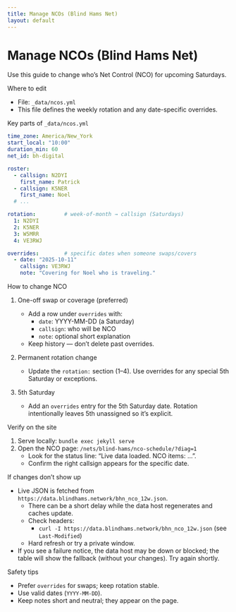 ```yaml
---
title: Manage NCOs (Blind Hams Net)
layout: default
---
```


# Manage NCOs (Blind Hams Net)

Use this guide to change who’s Net Control (NCO) for upcoming Saturdays.

Where to edit
- File: `_data/ncos.yml`
- This file defines the weekly rotation and any date-specific overrides.

Key parts of `_data/ncos.yml`
```yaml
time_zone: America/New_York
start_local: "10:00"
duration_min: 60
net_id: bh-digital

roster:
  - callsign: N2DYI
    first_name: Patrick
  - callsign: K5NER
    first_name: Noel
  # ...

rotation:         # week-of-month → callsign (Saturdays)
  1: N2DYI
  2: K5NER
  3: W5MRR
  4: VE3RWJ

overrides:        # specific dates when someone swaps/covers
  - date: "2025-10-11"
    callsign: VE3RWJ
    note: "Covering for Noel who is traveling."
```

How to change NCO
1) One-off swap or coverage (preferred)
   - Add a row under `overrides` with:
     - `date`: YYYY-MM-DD (a Saturday)
     - `callsign`: who will be NCO
     - `note`: optional short explanation
   - Keep history — don’t delete past overrides.

2) Permanent rotation change
   - Update the `rotation:` section (1–4). Use overrides for any special 5th Saturday or exceptions.

3) 5th Saturday
   - Add an `overrides` entry for the 5th Saturday date. Rotation intentionally leaves 5th unassigned so it’s explicit.

Verify on the site
1) Serve locally: `bundle exec jekyll serve`
2) Open the NCO page: `/nets/blind-hams/nco-schedule/?diag=1`
   - Look for the status line: “Live data loaded. NCO items: …”.
   - Confirm the right callsign appears for the specific date.

If changes don’t show up
- Live JSON is fetched from `https://data.blindhams.network/bhn_nco_12w.json`.
  - There can be a short delay while the data host regenerates and caches update.
  - Check headers:
    - `curl -I https://data.blindhams.network/bhn_nco_12w.json` (see `Last-Modified`)
  - Hard refresh or try a private window.
- If you see a failure notice, the data host may be down or blocked; the table will show the fallback (without your changes). Try again shortly.

Safety tips
- Prefer `overrides` for swaps; keep rotation stable.
- Use valid dates (`YYYY-MM-DD`).
- Keep notes short and neutral; they appear on the page.

